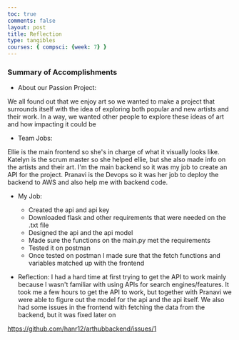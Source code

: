 ```yaml
---
toc: true
comments: false
layout: post
title: Reflection
type: tangibles
courses: { compsci: {week: 7} }
---
```


### Summary of Accomplishments
- About our Passion Project:

We all found out that we enjoy art so we wanted to make a project that surrounds itself with the idea of exploring both popular and new artists and their work. In a way, we wanted other people to explore these ideas of art and how impacting it could be

- Team Jobs:

Ellie is the main frontend so she's in charge of what it visually looks like. Katelyn is the scrum master so she helped ellie, but she also made info on the artists and their art. I'm the main backend so it was my job to create an API for the project. Pranavi is the Devops so it was her job to deploy the backend to AWS and also help me with backend code.

- My Job:
    - Created the api and api key
    - Downloaded flask and other requirements that were needed on the .txt file
    - Designed the api and the api model
    - Made sure the functions on the main.py met the requirements
    - Tested it on postman
    - Once tested on postman I made sure that the fetch functions and variables matched up with the frontend

- Reflection:
I had a hard time at first trying to get the API to work mainly because I wasn't familiar with using APIs for search engines/features. It took me a few hours to get the API to work, but together with Pranavi we were able to figure out the model for the api and the api itself. We also had some issues in the frontend with fetching the data from the backend, but it was fixed later on

https://github.com/hanr12/arthubbackend/issues/1